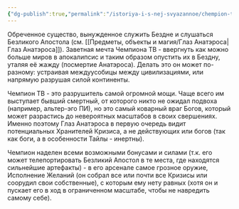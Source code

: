 ```yaml
---
{"dg-publish":true,"permalink":"/istoriya-i-s-nej-svyazannoe/chempion-tyomnyh-vremen/","dgPassFrontmatter":true}
---
```



Обреченное существо, вынужденное служить Бездне и слушаться Безликого Апостола (см. [[Предметы, объекты и магия/Глаз Анатэроса\|Глаз Анатэроса]]).
Заветная мечта Чемпиона ТВ - ввергнуть как можно больше миров в апокалипсис и таким образом опустить их в Бездну, уталяя её жажду (посмертие Анатэроса).
Делать это он может по-разному: устраивая междуусобицы между цивилизациями, или напрямую разрушая силой континенты.

Чемпион ТВ - это разрушитель самой огромной мощи. Чаще всего им выступает бывший смертный, от которого никто не ожидал подвоха (например, альтер-эго ПИ), но это самый коварный враг Богов, который может разрастись до невероятных масштабов в своих свершениях. Именно поэтому Глаз Анатэроса в первую очередь видит потенциальных Хранителей Кризиса, а не действующих или богов (так как боги, а в особенности Тайлы - инертны).

Чемпион наделен всеми возможными бонусами и силами (т.к. его может телепортировать Безликий Апостол в те места, где находятся сильнейшие артефакты) - в его арсенале самое грозное оружие, Исполнение Желаний (он собрал все или почти все Кризисы или соорудил свои собственные), с которым ему нету равных (хотя он и пускает его в ход в ограниченном масштабе, чтобы не навредить самому себе).

